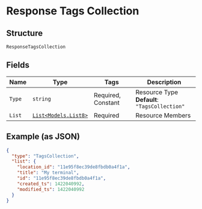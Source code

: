 
# Response Tags Collection

## Structure

`ResponseTagsCollection`

## Fields

| Name | Type | Tags | Description |
|  --- | --- | --- | --- |
| `Type` | `string` | Required, Constant | Resource Type<br>**Default**: `"TagsCollection"` |
| `List` | [`List<Models.List8>`](../../doc/models/list-8.md) | Required | Resource Members |

## Example (as JSON)

```json
{
  "type": "TagsCollection",
  "list": {
    "location_id": "11e95f8ec39de8fbdb0a4f1a",
    "title": "My terminal",
    "id": "11e95f8ec39de8fbdb0a4f1a",
    "created_ts": 1422040992,
    "modified_ts": 1422040992
  }
}
```

